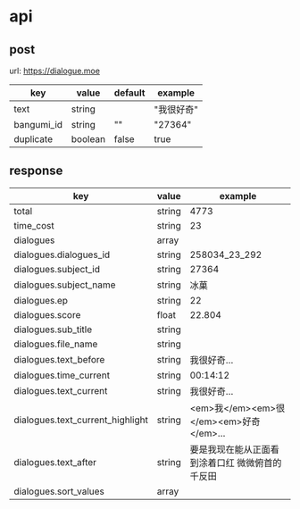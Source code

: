 # api

## post 

url: https://dialogue.moe

| key        | value   | default | example    |
| -----      | -----   | -----   | -----      |
| text       | string  |         | "我很好奇" |
| bangumi_id | string  | ""      | "27364"    |
| duplicate  | boolean | false   | true       |

## response

| key                             | value   | example  |
| -----                           | -----   | -----    |
| total                           | string  | 4773     |
| time_cost                       | string  | 23       |
| dialogues                       | array   |          |
| dialogues.dialogues_id          | string  | 258034_23_292  |
| dialogues.subject_id            | string  | 27364    |
| dialogues.subject_name          | string  | 冰菓      |
| dialogues.ep                    | string  | 22       |
| dialogues.score                 | float   | 22.804   |
| dialogues.sub_title             | string  |          |
| dialogues.file_name             | string  |          |
| dialogues.text_before           | string  | 我很好奇…   |
| dialogues.time_current          | string  | 00:14:12   |
| dialogues.text_current          | string  | 我很好奇…   |
| dialogues.text_current_highlight| string  | &lt;em>我&lt;/em>&lt;em>很&lt;/em>&lt;em>好奇&lt;/em>…  |
| dialogues.text_after            | string  | 要是我现在能从正面看到涂着口红  微微俯首的千反田   |
| dialogues.sort_values           | array   |         |
